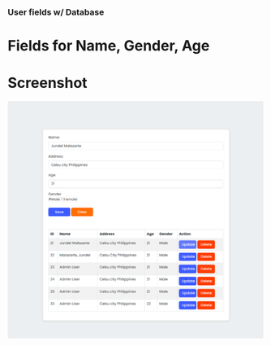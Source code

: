 ### User fields w/ Database

# Fields for Name, Gender, Age
# Screenshot 

![screenshot](./image/README-images/input-fields.png)
